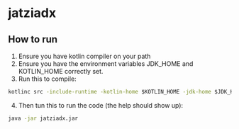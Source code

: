 # jatziadx
## How to run
1. Ensure you have kotlin compiler on your path
2. Ensure you have the environment variables JDK_HOME and KOTLIN_HOME correctly set.
3. Run this to compile:

```cmd
kotlinc src -include-runtime -kotlin-home $KOTLIN_HOME -jdk-home $JDK_HOME -cp $JDK_HOME\lib\kotlin-test.jar -d jatziadx.jar
```

4. Then tun this to run the code (the help should show up):

```cmd
java -jar jatziadx.jar
```


